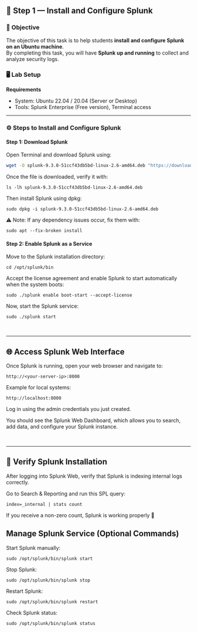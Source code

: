 ## 🧩 Step 1 — Install and Configure Splunk

### 🎯 Objective
The objective of this task is to help students **install and configure Splunk on an Ubuntu machine**.  
By completing this task, you will have **Splunk up and running** to collect and analyze security logs.

### 🖥️ Lab Setup

**Requirements**
- System: Ubuntu 22.04 / 20.04 (Server or Desktop)  
- Tools: Splunk Enterprise (Free version), Terminal access

---

### ⚙️ Steps to Install and Configure Splunk

#### Step 1: Download Splunk
Open Terminal and download Splunk using:

```bash
wget -O splunk-9.3.0-51ccf43db5bd-linux-2.6-amd64.deb "https://download.splunk.com/products/splunk/releases/9.3.0/linux/splunk-9.3.0-51ccf43db5bd-linux-2.6-amd64.deb"
```
Once the file is downloaded, verify it with:
```
ls -lh splunk-9.3.0-51ccf43db5bd-linux-2.6-amd64.deb
```

Then install Splunk using dpkg:
```
sudo dpkg -i splunk-9.3.0-51ccf43db5bd-linux-2.6-amd64.deb
```

⚠️ Note: If any dependency issues occur, fix them with:
```
sudo apt --fix-broken install
```
#### Step 2: Enable Splunk as a Service

Move to the Splunk installation directory:
```
cd /opt/splunk/bin

```
Accept the license agreement and enable Splunk to start automatically when the system boots:
```
sudo ./splunk enable boot-start --accept-license

```
Now, start the Splunk service:
```
sudo ./splunk start
```
<br>

---

## 🌐 Access Splunk Web Interface

Once Splunk is running, open your web browser and navigate to:
```
http://<your-server-ip>:8000
```

Example for local systems:
```
http://localhost:8000
```

Log in using the admin credentials you just created.

You should see the Splunk Web Dashboard, which allows you to search, add data, and configure your Splunk instance.

<br>


---


## 🧩 Verify Splunk Installation

After logging into Splunk Web, verify that Splunk is indexing internal logs correctly.

Go to Search & Reporting and run this SPL query:
```
index=_internal | stats count
```

If you receive a non-zero count, Splunk is working properly 🎉

## Manage Splunk Service (Optional Commands)

Start Splunk manually:
```
sudo /opt/splunk/bin/splunk start
```

Stop Splunk:
```
sudo /opt/splunk/bin/splunk stop
```

Restart Splunk:
```
sudo /opt/splunk/bin/splunk restart
```

Check Splunk status:
```
sudo /opt/splunk/bin/splunk status
```


